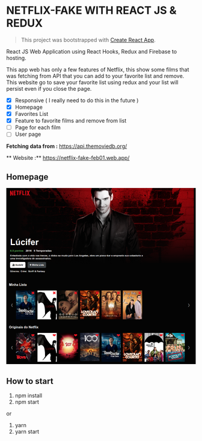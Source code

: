 # NETFLIX-FAKE WITH REACT JS & REDUX

> This project was bootstrapped with [Create React App](https://github.com/facebook/create-react-app).

React JS Web Application using React Hooks, Redux and Firebase to hosting.

This app web has only a few features of Netflix, this show some films that was fetching from API that you can add to your favorite list and remove. This website go to save your favorite list using redux and your list will persist even if you close the page.

- [x] Responsive ( I really need to do this in the future )
- [x] Homepage
- [x] Favorites List
- [x] Feature to favorite films and remove from list
- [ ] Page for each film
- [ ] User page

**Fetching data from :** https://api.themoviedb.org/

** Website :** https://netflix-fake-feb01.web.app/

## Homepage

![website netflix](https://github.com/Vinicius-A-R/netflix-fake/blob/master/public/netflix-homepage.png?raw=true)

## How to start

1. npm install
2. npm start

or

1. yarn
2. yarn start
